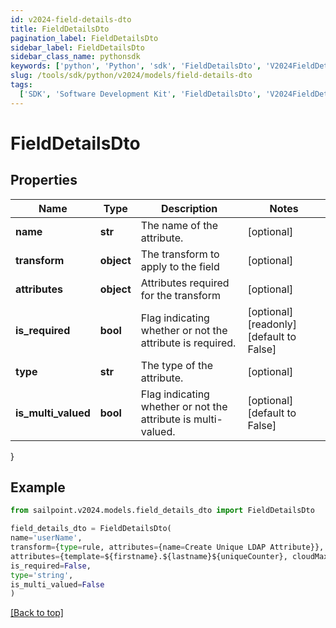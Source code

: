 ```yaml
---
id: v2024-field-details-dto
title: FieldDetailsDto
pagination_label: FieldDetailsDto
sidebar_label: FieldDetailsDto
sidebar_class_name: pythonsdk
keywords: ['python', 'Python', 'sdk', 'FieldDetailsDto', 'V2024FieldDetailsDto']
slug: /tools/sdk/python/v2024/models/field-details-dto
tags:
  ['SDK', 'Software Development Kit', 'FieldDetailsDto', 'V2024FieldDetailsDto']
---
```


# FieldDetailsDto

## Properties

| Name | Type | Description | Notes |
| --- | --- | --- | --- |
| **name** | **str** | The name of the attribute. | [optional] |
| **transform** | **object** | The transform to apply to the field | [optional] |
| **attributes** | **object** | Attributes required for the transform | [optional] |
| **is_required** | **bool** | Flag indicating whether or not the attribute is required. | [optional] [readonly] [default to False] |
| **type** | **str** | The type of the attribute. | [optional] |
| **is_multi_valued** | **bool** | Flag indicating whether or not the attribute is multi-valued. | [optional] [default to False] |

}

## Example

```python
from sailpoint.v2024.models.field_details_dto import FieldDetailsDto

field_details_dto = FieldDetailsDto(
name='userName',
transform={type=rule, attributes={name=Create Unique LDAP Attribute}},
attributes={template=${firstname}.${lastname}${uniqueCounter}, cloudMaxUniqueChecks=50, cloudMaxSize=20, cloudRequired=true},
is_required=False,
type='string',
is_multi_valued=False
)

```

[[Back to top]](#)
